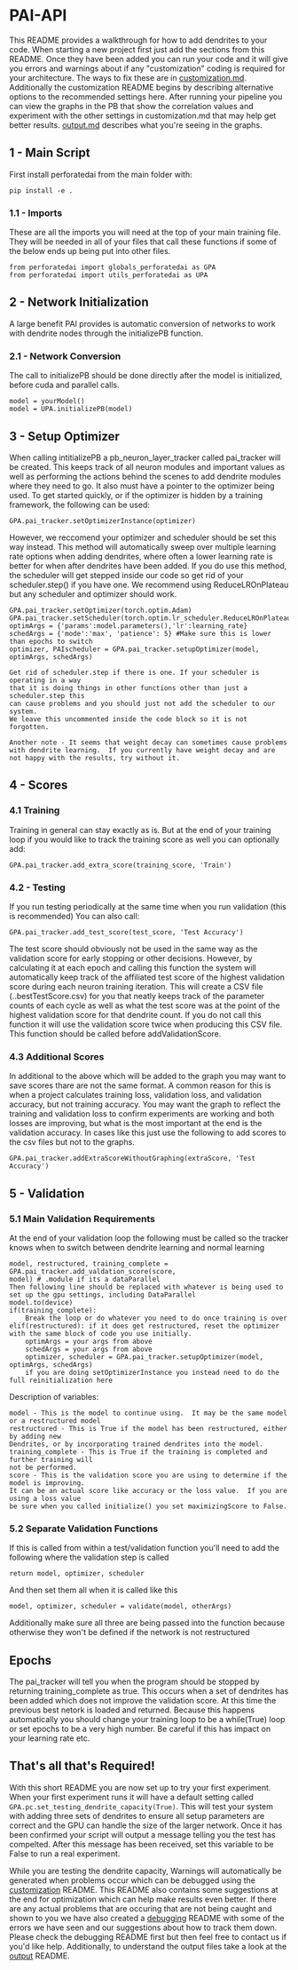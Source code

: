 # PAI-API

This README provides a walkthrough for how to add dendrites to your code.  When starting a new project first just add the sections from this README. Once they have been added you can run your code and it will give you errors and warnings about if any "customization" coding is required for your architecture.  The ways to fix these are in [customization.md](customization.md).  Additionally the customization README begins by describing alternative options to the recommended settings here.  After running your pipeline you can view the graphs in the PB that show the correlation values and experiment with the other settings in customization.md that may help get better results. [output.md](output.md) describes what you're seeing in the graphs.

## 1 - Main Script

First install perforatedai from the main folder with:

    pip install -e .

### 1.1 - Imports
These are all the imports you will need at the top of your main training file.  They will be needed in all of your files that call these functions if some of the below ends up being put into other files.

    from perforatedai import globals_perforatedai as GPA
    from perforatedai import utils_perforatedai as UPA
    
## 2 - Network Initialization
A large benefit PAI provides is automatic conversion of networks to work with dendrite nodes through the initializePB function.
    
    
### 2.1 - Network Conversion
The call to initializePB should be done directly after the model is initialized, before cuda and parallel calls.
    
    model = yourModel()
    model = UPA.initializePB(model)

## 3 - Setup Optimizer

When calling intitializePB a pb_neuron_layer_tracker called pai_tracker will be created.  This keeps track of all neuron modules and important values as well as performing the actions behind the scenes to add dendrite modules where they need to go.  It also must have a pointer to the optimizer being used. To get started quickly, or if the optimizer is hidden by a training framework, the following can be used:

    GPA.pai_tracker.setOptimizerInstance(optimizer)

However, we reccomend your optimizer and scheduler should be set this way instead. This method will automatically sweep over multiple learning rate options when adding dendrites, where often a lower learning rate is better for when after dendrites have been added. If you do use this method, the scheduler will get stepped inside our code so get rid of your scheduler.step() if you have one.  We recommend using ReduceLROnPlateau but any scheduler and optimizer should work.

    GPA.pai_tracker.setOptimizer(torch.optim.Adam)
    GPA.pai_tracker.setScheduler(torch.optim.lr_scheduler.ReduceLROnPlateau)
    optimArgs = {'params':model.parameters(),'lr':learning_rate}
    schedArgs = {'mode':'max', 'patience': 5} #Make sure this is lower than epochs to switch
    optimizer, PAIscheduler = GPA.pai_tracker.setupOptimizer(model, optimArgs, schedArgs)
    
    Get rid of scheduler.step if there is one. If your scheduler is operating in a way
    that it is doing things in other functions other than just a scheduler.step this
    can cause problems and you should just not add the scheduler to our system.
    We leave this uncommented inside the code block so it is not forgotten.
    
    Another note - It seems that weight decay can sometimes cause problems with dendrite learning.  If you currently have weight decay and are not happy with the results, try without it.
    
## 4 - Scores

### 4.1 Training
Training in general can stay exactly as is.  But at the end of your training loop if you would like to track the training score as well you can optionally add:

    GPA.pai_tracker.add_extra_score(training_score, 'Train')
    
### 4.2 - Testing
    
If you run testing periodically at the same time when you run validation (this is recommended) You can also call:

    GPA.pai_tracker.add_test_score(test_score, 'Test Accuracy')
    
The test score should obviously not be used in the same way as the validation score for early stopping or other decisions.  However, by calculating it at each epoch and calling this function the system will automatically keep track of the affiliated test score of the highest validation score during each neuron training iteration.  This will create a CSV file (..bestTestScore.csv) for you that neatly keeps track of the parameter counts of each cycle as well as what the test score was at the point of the highest validation score for that dendrite count.  If you do not call this function it will use the validation score twice when producing this CSV file.  This function should be called before addValidationScore.

### 4.3 Additional Scores

In additional to the above which will be added to the graph you may want to save scores thare are not the same format.  A common reason for this is when a project calculates training loss, validation loss, and validation accuracy, but not training accuracy.  You may want the graph to reflect the training and validation loss to confirm experiments are working and both losses are improving, but what is the most important at the end is the validation accuracy.  In cases like this just use the following to add scores to the csv files but not to the graphs.

    GPA.pai_tracker.addExtraScoreWithoutGraphing(extraScore, 'Test Accuracy')
    
## 5 - Validation

### 5.1 Main Validation Requirements
At the end of your validation loop the following must be called so the tracker knows when to switch between dendrite learning and normal learning

    model, restructured, training_complete = GPA.pai_tracker.add_valdation_score(score, 
    model) # .module if its a dataParallel
    Then following line should be replaced with whatever is being used to set up the gpu settings, including DataParallel
    model.to(device)
    if(training_complete):
        Break the loop or do whatever you need to do once training is over
    elif(restructured): if it does get restructured, reset the optimizer with the same block of code you use initially. 
        optimArgs = your args from above
        schedArgs = your args from above
        optimizer, scheduler = GPA.pai_tracker.setupOptimizer(model, optimArgs, schedArgs)
        if you are doing setOptimizerInstance you instead need to do the full reinitialization here
    
Description of variables:

    model - This is the model to continue using.  It may be the same model or a restructured model
    restructured - This is True if the model has been restructured, either by adding new 
    Dendrites, or by incorporating trained dendrites into the model.
    training_complete - This is True if the training is completed and further training will
    not be performed.  
    score - This is the validation score you are using to determine if the model is improving.
    It can be an actual score like accuracy or the loss value.  If you are using a loss value
    be sure when you called initialize() you set maximizingScore to False.
    
### 5.2 Separate Validation Functions
If this is called from within a test/validation function you'll need to add the following where the validation step is called

    return model, optimizer, scheduler
      
And then set them all when it is called like this
      
    model, optimizer, scheduler = validate(model, otherArgs)
        
Additionally make sure all three are being passed into the function because otherwise they won't be defined if the network is not restructured

## Epochs

The pai_tracker will tell you when the program should be stopped by returning training_complete as true.  This occurs when a set of dendrites has been added which does not improve the validation score.  At this time the previous best netork is loaded and returned.  Because this happens automatically you should change your training loop to be a while(True) loop or set epochs to be a very high number.  Be careful if this has impact on your learning rate etc.

## That's all that's Required!
With this short README you are now set up to try your first experiment.  When your first experiment runs it will have a default setting called `GPA.pc.set_testing_dendrite_capacity(True)`.  This will test your system with adding three sets of dendrites to ensure all setup parameters are correct and the GPU can handle the size of the larger network.  Once it has been confirmed your script will output a message telling you the test has compelted.  After this message has been received, set this variable to be False to run a real experiment.

While you are testing the dendrite capacity, Warnings will automatically be generated when problems occur which can be debugged using the [customization](customization.md) README.  This README also contains some suggestions at the end for optimization which can help make results even better. If there are any actual problems that are occuring that are not being caught and shown to you we have also created a [debugging](debugging.md) README with some of the errors we have seen and our suggestions about how to track them down.  Please check the debugging README first but then feel free to contact us if you'd like help. Additionally, to understand the output files take a look at the [output](output.md) README.
